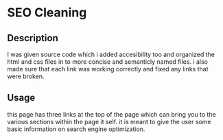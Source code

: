 # SEO Cleaning

## Description

I was given source code which i added accesibility too and organized the html and css files in to more concise and semanticly named files. i also made sure that each link was working correctly and fixed any links that were broken.


## Usage

this page has three links at the top of the page which can bring you to the various sections within the page it self. it is meant to give the user some basic information on search engine optimization.


